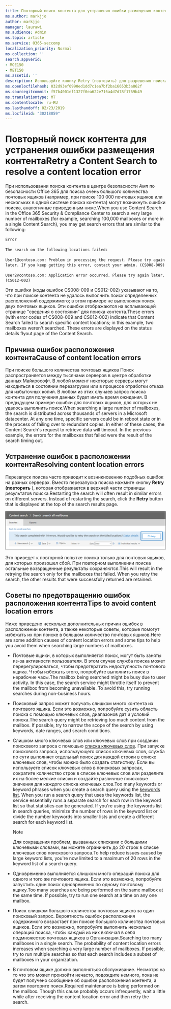 ```yaml
---
title: Повторный поиск контента для устранения ошибки размещения контента
ms.author: markjjo
author: markjjo
manager: laurawi
ms.audience: Admin
ms.topic: article
ms.service: O365-seccomp
localization_priority: Normal
ms.collection: ''
search.appverid:
- MOE150
- MET150
ms.assetid: ''
description: Используйте кнопку Retry (повторить) для разрешения поиска контента с ошибками расположения контента.
ms.openlocfilehash: 032d93ef0990ed1dd7c1ea7bf2ba16653b3a862f
ms.sourcegitcommit: f57b4001ef1327f0ea622e716a4d7d78f1769b49
ms.translationtype: MT
ms.contentlocale: ru-RU
ms.lasthandoff: 02/23/2019
ms.locfileid: "30218859"
---
```

# <a name="retry-a-content-search-to-resolve-a-content-location-error"></a><span data-ttu-id="26cfe-103">Повторный поиск контента для устранения ошибки размещения контента</span><span class="sxs-lookup"><span data-stu-id="26cfe-103">Retry a Content Search to resolve a content location error</span></span>

<span data-ttu-id="26cfe-104">При использовании поиска контента в центре безопасности _Амп_ по безопасности Office 365 для поиска очень большого количества почтовых ящиков (например, при поиске 100 000 почтовых ящиков или нескольких в одной системе поиска контента) могут возникнуть ошибки поиска, аналогичные приведенным ниже.</span><span class="sxs-lookup"><span data-stu-id="26cfe-104">When you use Content Search in the Office 365 Security & Compliance Center to search a very large number of mailboxes (for example, searching 100,000 mailboxes or more in a single Content Search), you may get search errors that are similar to the following:</span></span>

```
Error

The search on the following locations failed:

User1@contoso.com: Problem in processing the request. Please try again later. If you keep getting this error, contact your admin. (CS008-009)

User2@contoso.com: Application error occurred. Please try again later. (CS012-002)
```

<span data-ttu-id="26cfe-p101">Эти ошибки (коды ошибок CS008-009 и CS012-002) указывают на то, что при поиске контента не удалось выполнить поиск определенных расположений содержимого; в этом примере не выполнялся поиск двух почтовых ящиков. Эти ошибки отображаются на всплывающей странице "сведения о состоянии" для поиска контента.</span><span class="sxs-lookup"><span data-stu-id="26cfe-p101">These errors (with error codes of CS008-009 and CS012-002) indicate that Content Search failed to search specific content locations; in this example, two mailboxes weren't searched. These errors are displayed on the status details flyout page of the Content Search.</span></span>

## <a name="cause-of-content-location-errors"></a><span data-ttu-id="26cfe-107">Причина ошибок расположения контента</span><span class="sxs-lookup"><span data-stu-id="26cfe-107">Cause of content location errors</span></span>

<span data-ttu-id="26cfe-p102">При поиске большого количества почтовых ящиков Поиск распространяется между тысячами серверов в центре обработки данных Майкрософт. В любой момент некоторые серверы могут находиться в состоянии перезагрузки или в процессе отработки отказа для избыточных копий. В любом из этих случаев запрос поиска контента для получения данных будет иметь время ожидания. В предыдущем примере ошибки для почтовых ящиков, для которых не удалось выполнить поиск.</span><span class="sxs-lookup"><span data-stu-id="26cfe-p102">When searching a large number of mailboxes, the search is distributed across thousands of servers in a Microsoft datacenter. At any one time, specific servers could be in reboot state or in the process of failing over to redundant copies. In either of these cases, the Content Search's request to retrieve data will timeout. In the previous example, the errors for the mailboxes that failed were the result of the search timing out.</span></span>

## <a name="resolving-content-location-errors"></a><span data-ttu-id="26cfe-112">Устранение ошибок в расположении контента</span><span class="sxs-lookup"><span data-stu-id="26cfe-112">Resolving content location errors</span></span>

<span data-ttu-id="26cfe-p103">Перезапуск поиска часто приводит к возникновению подобных ошибок на разных серверах. Вместо перезапуска поиска нажмите кнопку **Retry (повторить** ), которая отображается в верхней части страницы результатов поиска.</span><span class="sxs-lookup"><span data-stu-id="26cfe-p103">Restarting the search will often result in similar errors on different servers. Instead of restarting the search, click the **Retry** button that is displayed at the top of the search results page.</span></span>

![Нажмите кнопку "повторить", чтобы устранить ошибки расположения контента](media/retrycontentsearch3.png)

<span data-ttu-id="26cfe-p104">Это приведет к повторной попытке поиска только для почтовых ящиков, для которых произошел сбой. При повторном выполнении поиска остальные возвращенные результаты сохраняются.</span><span class="sxs-lookup"><span data-stu-id="26cfe-p104">This will result in the retrying the search only for the mailboxes that failed. When you retry the search, the other results that were successfully returned are retained.</span></span>

## <a name="tips-to-avoid-content-location-errors"></a><span data-ttu-id="26cfe-118">Советы по предотвращению ошибок расположения контента</span><span class="sxs-lookup"><span data-stu-id="26cfe-118">Tips to avoid content location errors</span></span>

<span data-ttu-id="26cfe-119">Ниже приведено несколько дополнительных причин ошибок в расположении контента, а также некоторые советы, которые помогут избежать их при поиске в большом количество почтовых ящиков.</span><span class="sxs-lookup"><span data-stu-id="26cfe-119">Here are some addition causes of content location errors and some tips to help you avoid them when searching large numbers of mailboxes.</span></span>

- <span data-ttu-id="26cfe-p105">Почтовые ящики, в которых выполняется поиск, могут быть заняты из-за активности пользователя. В этом случае служба поиска может перерегулироваться, чтобы предотвратить недоступность почтового ящика. Чтобы избежать этого, попробуйте выполнить поиск в нерабочие часы.</span><span class="sxs-lookup"><span data-stu-id="26cfe-p105">The mailbox being searched might be busy due to user activity. In this case, the search service might throttle itself to prevent the mailbox from becoming unavailable. To avoid this, try running searches during non-business hours.</span></span>

- <span data-ttu-id="26cfe-p106">Поисковый запрос может получать слишком много контента из почтового ящика. Если это возможно, попробуйте сузить область поиска с помощью ключевых слов, диапазонов дат и условий поиска.</span><span class="sxs-lookup"><span data-stu-id="26cfe-p106">The search query might be retrieving too much content from the mailbox. If possible, try to narrow the scope of the search by using keywords, date ranges, and search conditions.</span></span>

- <span data-ttu-id="26cfe-p107">Слишком много ключевых слов или ключевых слов при создании поискового запроса с помощью [списка ключевых слов](view-keyword-statistics-for-content-search.md#get-keyword-statistics-for-content-searches). При запуске поискового запроса, использующего список ключевых слов, служба по сути выполняет отдельный поиск для каждой строки в списке ключевых слов, чтобы можно было создать статистику. Если вы используете список ключевых слов в поисковых запросах, сократите количество строк в списке ключевых слов или разделите их на более мелкие списки и создайте различные поисковые значения для каждого списка ключевых слов.</span><span class="sxs-lookup"><span data-stu-id="26cfe-p107">Too many keywords or keyword phrases when you create a search query using the [keywords list](view-keyword-statistics-for-content-search.md#get-keyword-statistics-for-content-searches). When you run a search query that uses the keywords list, the service essentially runs a separate search for each row in the keyword list so that statistics can be generated. If you're using the keywords list in search queries, minimize the number of rows in the keyword list or divide the number keywords into smaller lists and create a different search for each keyword list.</span></span>

  > [!NOTE]
  > <span data-ttu-id="26cfe-128">Для сокращения проблем, вызванных списками с большими ключевыми словами, вы можете ограничить до 20 строк в списке ключевых слов поискового запроса.</span><span class="sxs-lookup"><span data-stu-id="26cfe-128">To help reduce issues caused by large keyword lists, you're now limited to a maximum of 20 rows in the keyword list of a search query.</span></span>

- <span data-ttu-id="26cfe-p108">Одновременно выполняется слишком много операций поиска для одного и того же почтового ящика. Если это возможно, попробуйте запустить один поиск одновременно по одному почтовому ящику.</span><span class="sxs-lookup"><span data-stu-id="26cfe-p108">Too many searches are being performed on the same mailbox at the same time. If possible, try to run one search at a time on any one mailbox.</span></span>

- <span data-ttu-id="26cfe-p109">Поиск слишком большого количества почтовых ящиков за один поисковый запрос. Вероятность ошибок расположения содержимого возрастает при поиске большого количества почтовых ящиков. Если это возможно, попробуйте выполнить несколько операций поиска, чтобы каждый из них включал в себя подмножество почтовых ящиков в Организации.</span><span class="sxs-lookup"><span data-stu-id="26cfe-p109">Searching too many mailboxes in a single search. The probability of content location errors increases when searching a very large number of mailboxes. If possible, try to run multiple searches so that each search includes a subset of  mailboxes in your organization.</span></span>

- <span data-ttu-id="26cfe-p110">В почтовом ящике должно выполняться обслуживание. Несмотря на то что это может произойти нечасто, подождите немного, пока не будет получено сообщение об ошибке расположения контента, а затем повторите поиск.</span><span class="sxs-lookup"><span data-stu-id="26cfe-p110">Required maintenance is being performed on the mailbox. Though this cause probably occurs infrequently, wait a little while after receiving the content location error and then retry the search.</span></span>
